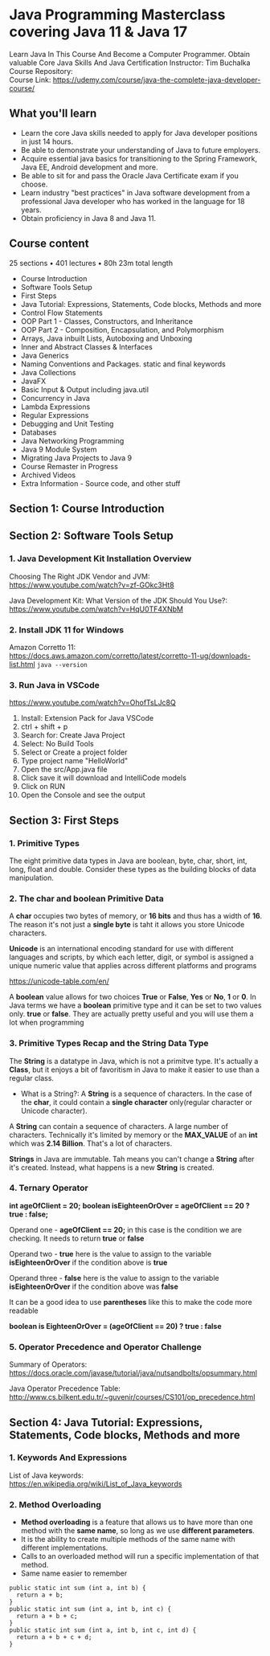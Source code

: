 # Java Programming Masterclass covering Java 11 & Java 17

Learn Java In This Course And Become a Computer Programmer. Obtain valuable Core Java Skills And Java Certification
Instructor: Tim Buchalka  
Course Repository:  
Course Link: https://udemy.com/course/java-the-complete-java-developer-course/

## What you'll learn

- Learn the core Java skills needed to apply for Java developer positions in just 14 hours.
- Be able to demonstrate your understanding of Java to future employers.
- Acquire essential java basics for transitioning to the Spring Framework, Java EE, Android development and more.
- Be able to sit for and pass the Oracle Java Certificate exam if you choose.
- Learn industry "best practices" in Java software development from a professional Java developer who has worked in the language for 18 years.
- Obtain proficiency in Java 8 and Java 11.

## Course content

25 sections • 401 lectures • 80h 23m total length

- Course Introduction
- Software Tools Setup
- First Steps
- Java Tutorial: Expressions, Statements, Code blocks, Methods and more
- Control Flow Statements
- OOP Part 1 - Classes, Constructors, and Inheritance
- OOP Part 2 - Composition, Encapsulation, and Polymorphism
- Arrays, Java inbuilt Lists, Autoboxing and Unboxing
- Inner and Abstract Classes & Interfaces
- Java Generics
- Naming Conventions and Packages. static and final keywords
- Java Collections
- JavaFX
- Basic Input & Output including java.util
- Concurrency in Java
- Lambda Expressions
- Regular Expressions
- Debugging and Unit Testing
- Databases
- Java Networking Programming
- Java 9 Module System
- Migrating Java Projects to Java 9
- Course Remaster in Progress
- Archived Videos
- Extra Information - Source code, and other stuff

## Section 1: Course Introduction

## Section 2: Software Tools Setup

### 1. Java Development Kit Installation Overview

Choosing The Right JDK Vendor and JVM:  
https://www.youtube.com/watch?v=zf-GOkc3Ht8

Java Development Kit: What Version of the JDK Should You Use?:  
https://www.youtube.com/watch?v=HqU0TF4XNbM

### 2. Install JDK 11 for Windows

Amazon Corretto 11:  
https://docs.aws.amazon.com/corretto/latest/corretto-11-ug/downloads-list.html
`java --version`

### 3. Run Java in VSCode

https://www.youtube.com/watch?v=OhofTsLJc8Q

1. Install: Extension Pack for Java VSCode
2. ctrl + shift + p
3. Search for: Create Java Project
4. Select: No Build Tools
5. Select or Create a project folder
6. Type project name "HelloWorld"
7. Open the src/App.java file
8. Click save it will download and IntelliCode models
9. Click on RUN
10. Open the Console and see the output

## Section 3: First Steps

### 1. Primitive Types

The eight primitive data types in Java are boolean, byte, char, short, int, long, float
and double. Consider these types as the building blocks of data manipulation.

### 2. The char and boolean Primitive Data

A **char** occupies two bytes of memory, or **16 bits** and thus has a
width of **16**. The reason it's not just a **single byte** is taht it
allows you store Unicode characters.

**Unicode** is an international encoding standard for use with different languages and scripts,
by which each letter, digit, or symbol is assigned a unique numeric value that applies across
different platforms and programs

https://unicode-table.com/en/

A **boolean** value allows for two choices **True** or **False**, **Yes** or **No**, **1** or **0**.
In Java terms we have a **boolean** primitive type and it can be set to two values only.
**true** or **false**. They are actually pretty useful and you will use them a lot when programming

### 3. Primitive Types Recap and the String Data Type

The **String** is a datatype in Java, which is not a primitve type. It's actually a **Class**,
but it enjoys a bit of favoritism in Java to make it easier to use than a regular class.

- What is a String?:
  A **String** is a sequence of characters. In the case of the **char**, it could contain a **single character** only(regular character or Unicode character).

A **String** can contain a sequence of characters. A large number of characters. Technically it's
limited by memory or the **MAX_VALUE** of an **int** which was **2.14 Billion**. That's a lot
of characters.

**Strings** in Java are immutable. Tah means you can't change a **String** after it's created. Instead, what happens is a new **String** is created.

### 4. Ternary Operator

**int ageOfClient = 20;**
**boolean isEighteenOrOver = ageOfClient == 20 ? true : false;**

Operand one - **ageOfClient == 20;** in this case is the condition we are checking.
It needs to return **true** or **false**

Operand two - **true** here is the value to assign to the variable **isEighteenOrOver**
if the condition above is **true**

Operand three - **false** here is the value to assign to the variable **isEighteenOrOver**
if the condition above was **false**

It can be a good idea to use **parentheses** like this to make the code more readable

**boolean is EighteenOrOver = (ageOfClient == 20) ? true : false**

### 5. Operator Precedence and Operator Challenge

Summary of Operators:  
https://docs.oracle.com/javase/tutorial/java/nutsandbolts/opsummary.html

Java Operator Precedence Table:  
http://www.cs.bilkent.edu.tr/~guvenir/courses/CS101/op_precedence.html

## Section 4: Java Tutorial: Expressions, Statements, Code blocks, Methods and more

### 1. Keywords And Expressions

List of Java keywords:  
https://en.wikipedia.org/wiki/List_of_Java_keywords

### 2. Method Overloading

- **Method overloading** is a feature that allows us to have more than one method
  with the **same name**, so long as we use **different parameters**.
- It is the ability to create multiple methods of the same name with different implementations.
- Calls to an overloaded method will run a specific implementation of that method.
- Same name easier to remember

```
public static int sum (int a, int b) {
  return a + b;
}
public static int sum (int a, int b, int c) {
  return a + b + c;
}
public static int sum (int a, int b, int c, int d) {
  return a + b + c + d;
}
```
